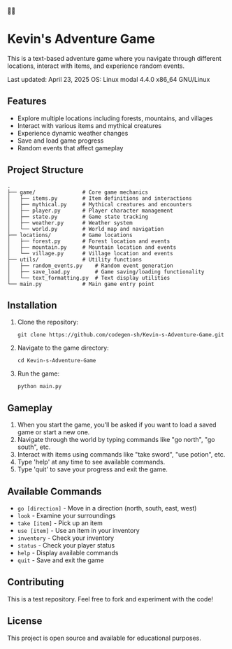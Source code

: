 🌈🌈
# Kevin's Adventure Game

This is a text-based adventure game where you navigate through different locations, interact with items, and experience random events.

Last updated: April 23, 2025
OS: Linux modal 4.4.0 x86_64 GNU/Linux

## Features

- Explore multiple locations including forests, mountains, and villages
- Interact with various items and mythical creatures
- Experience dynamic weather changes
- Save and load game progress
- Random events that affect gameplay

## Project Structure

```
.
├── game/               # Core game mechanics
│   ├── items.py        # Item definitions and interactions
│   ├── mythical.py     # Mythical creatures and encounters
│   ├── player.py       # Player character management
│   ├── state.py        # Game state tracking
│   ├── weather.py      # Weather system
│   └── world.py        # World map and navigation
├── locations/          # Game locations
│   ├── forest.py       # Forest location and events
│   ├── mountain.py     # Mountain location and events
│   └── village.py      # Village location and events
├── utils/              # Utility functions
│   ├── random_events.py    # Random event generation
│   ├── save_load.py        # Game saving/loading functionality
│   └── text_formatting.py  # Text display utilities
└── main.py             # Main game entry point
```

## Installation

1. Clone the repository:
   ```
   git clone https://github.com/codegen-sh/Kevin-s-Adventure-Game.git
   ```

2. Navigate to the game directory:
   ```
   cd Kevin-s-Adventure-Game
   ```

3. Run the game:
   ```
   python main.py
   ```

## Gameplay

1. When you start the game, you'll be asked if you want to load a saved game or start a new one.
2. Navigate through the world by typing commands like "go north", "go south", etc.
3. Interact with items using commands like "take sword", "use potion", etc.
4. Type 'help' at any time to see available commands.
5. Type 'quit' to save your progress and exit the game.

## Available Commands

- `go [direction]` - Move in a direction (north, south, east, west)
- `look` - Examine your surroundings
- `take [item]` - Pick up an item
- `use [item]` - Use an item in your inventory
- `inventory` - Check your inventory
- `status` - Check your player status
- `help` - Display available commands
- `quit` - Save and exit the game

## Contributing

This is a test repository. Feel free to fork and experiment with the code!

## License

This project is open source and available for educational purposes.

